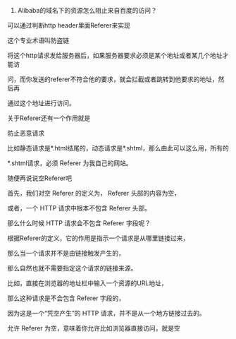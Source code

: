 1. Alibaba的域名下的资源怎么阻止来自百度的访问？

可以通过判断http header里面Referer来实现

这个专业术语叫防盗链

将这个http请求发给服务器后，如果服务器要求必须是某个地址或者某几个地址才能访

问，而你发送的referer不符合他的要求，就会拦截或者跳转到他要求的地址，然后再

通过这个地址进行访问。

关于Referer还有一个作用就是

防止恶意请求

比如静态请求是*.html结尾的，动态请求是*.shtml，那么由此可以这么用，所有的

*.shtml请求，必须 Referer  为我自己的网站。

随便再说说空Referer吧

首先，我们对空 Referer  的定义为， Referer  头部的内容为空，

或者，一个 HTTP  请求中根本不包含 Referer  头部。

那么什么时候 HTTP  请求会不包含 Referer  字段呢？

根据Referer的定义，它的作用是指示一个请求是从哪里链接过来，

那么当一个请求并不是由链接触发产生的，

那么自然也就不需要指定这个请求的链接来源。

比如，直接在浏览器的地址栏中输入一个资源的URL地址，

那么这种请求是不会包含 Referer  字段的，

因为这是一个“凭空产生”的 HTTP  请求，并不是从一个地方链接过去的。

允许 Referer  为空，意味着你允许比如浏览器直接访问，就是空
